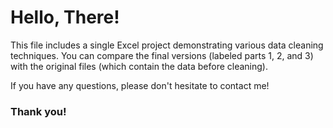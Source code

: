 <h1>Hello, There!</h1>

<p>This file includes a single Excel project demonstrating various data cleaning techniques. You can compare the final versions (labeled parts 1, 2, and 3) with the original files (which contain the data before cleaning).

If you have any questions, please don't hesitate to contact me!</p>

<h3>Thank you!</h3>

